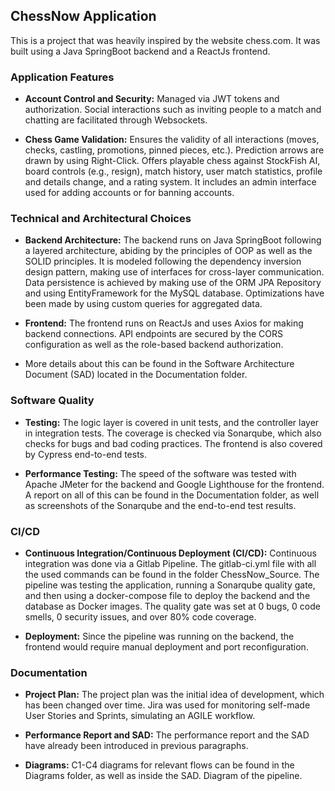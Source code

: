 ## ChessNow Application

This is a project that was heavily inspired by the website <link>chess.com</link>. It was built using a Java SpringBoot backend and a ReactJs frontend.

### Application Features

- **Account Control and Security:** Managed via JWT tokens and authorization. Social interactions such as inviting people to a match and chatting are facilitated through Websockets.
  
- **Chess Game Validation:** Ensures the validity of all interactions (moves, checks, castling, promotions, pinned pieces, etc.). Prediction arrows are drawn by using Right-Click. Offers playable chess against StockFish AI, board controls (e.g., resign), match history, user match statistics, profile and details change, and a rating system. It includes an admin interface used for adding accounts or for banning accounts.

### Technical and Architectural Choices

- **Backend Architecture:** The backend runs on Java SpringBoot following a layered architecture, abiding by the principles of OOP as well as the SOLID principles. It is modeled following the dependency inversion design pattern, making use of interfaces for cross-layer communication. Data persistence is achieved by making use of the ORM JPA Repository and using EntityFramework for the MySQL database. Optimizations have been made by using custom queries for aggregated data.

- **Frontend:** The frontend runs on ReactJs and uses Axios for making backend connections. API endpoints are secured by the CORS configuration as well as the role-based backend authorization. 

- More details about this can be found in the Software Architecture Document (SAD) located in the Documentation folder.

### Software Quality

- **Testing:** The logic layer is covered in unit tests, and the controller layer in integration tests. The coverage is checked via Sonarqube, which also checks for bugs and bad coding practices. The frontend is also covered by Cypress end-to-end tests.

- **Performance Testing:** The speed of the software was tested with Apache JMeter for the backend and Google Lighthouse for the frontend. A report on all of this can be found in the Documentation folder, as well as screenshots of the Sonarqube and the end-to-end test results.

### CI/CD

- **Continuous Integration/Continuous Deployment (CI/CD):** Continuous integration was done via a Gitlab Pipeline. The gitlab-ci.yml file with all the used commands can be found in the folder ChessNow_Source. The pipeline was testing the application, running a Sonarqube quality gate, and then using a docker-compose file to deploy the backend and the database as Docker images. The quality gate was set at 0 bugs, 0 code smells, 0 security issues, and over 80% code coverage.

- **Deployment:** Since the pipeline was running on the backend, the frontend would require manual deployment and port reconfiguration.

### Documentation

- **Project Plan:** The project plan was the initial idea of development, which has been changed over time. Jira was used for monitoring self-made User Stories and Sprints, simulating an AGILE workflow.

- **Performance Report and SAD:** The performance report and the SAD have already been introduced in previous paragraphs.

- **Diagrams:** C1-C4 diagrams for relevant flows can be found in the Diagrams folder, as well as inside the SAD. Diagram of the pipeline.
